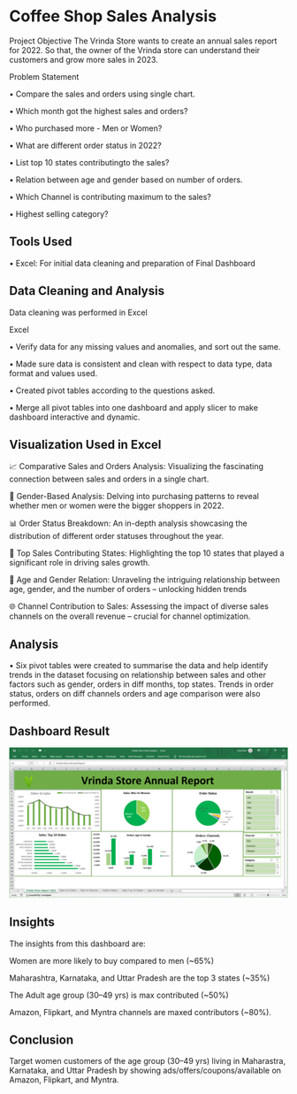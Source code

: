 
# Coffee Shop Sales Analysis

Project Objective
The Vrinda Store wants to create an annual sales report for 2022. So that, the owner of the Vrinda store can understand their customers and grow more sales in 2023.






Problem Statement


 •	Compare the sales and orders using single chart.

•	Which month got the highest sales and orders?

•	Who purchased more - Men or Women?

•	What are different order status in 2022?

•	List top 10 states contributingto the sales?

•	Relation between age and gender based on number of orders.

•	Which Channel is contributing maximum to the sales?

•	Highest selling category?

## Tools Used



•	Excel: For initial data cleaning and preparation of Final Dashboard





## Data Cleaning and Analysis

Data cleaning was performed in Excel

Excel

•	Verify data for any missing values and anomalies, and sort out the same.

•	Made sure data is consistent and clean with respect to data type, data format and values used.

•	Created pivot tables according to the questions asked.

•	Merge all pivot tables into one dashboard and apply slicer to make dashboard interactive and dynamic.





## Visualization Used in Excel


📈 Comparative Sales and Orders Analysis: Visualizing the fascinating connection between sales and orders in a single chart.

🚻 Gender-Based Analysis: Delving into purchasing patterns to reveal whether men or women were the bigger shoppers in 2022.

📊 Order Status Breakdown: An in-depth analysis showcasing the distribution of different order statuses throughout the year.

🏢 Top Sales Contributing States: Highlighting the top 10 states that played a significant role in driving sales growth.

👥 Age and Gender Relation: Unraveling the intriguing relationship between age, gender, and the number of orders – unlocking hidden trends

🌐 Channel Contribution to Sales: Assessing the impact of diverse sales channels on the overall revenue – crucial for channel optimization.












##  Analysis

•	Six pivot tables were created to summarise the data and help identify trends in the dataset focusing on relationship between sales and other factors such as gender, orders in diff months, top states. Trends in order status, orders on diff channels orders and age comparison were also performed.

## Dashboard Result

![App Screenshot](https://github.com/vinayybetha/Virnda-Store-Analysis/blob/main/Vrinda%20Store%20Dashboard.PNG?raw=true)






## Insights


The insights from this dashboard are:

Women are more likely to buy compared to men (~65%)

Maharashtra, Karnataka, and Uttar Pradesh are the top 3 states (~35%)

The Adult age group (30–49 yrs) is max contributed (~50%)

Amazon, Flipkart, and Myntra channels are maxed contributors (~80%).


## Conclusion


Target women customers of the age group (30–49 yrs) living in Maharastra, Karnataka, and Uttar Pradesh by showing ads/offers/coupons/available on Amazon, Flipkart, and Myntra.

